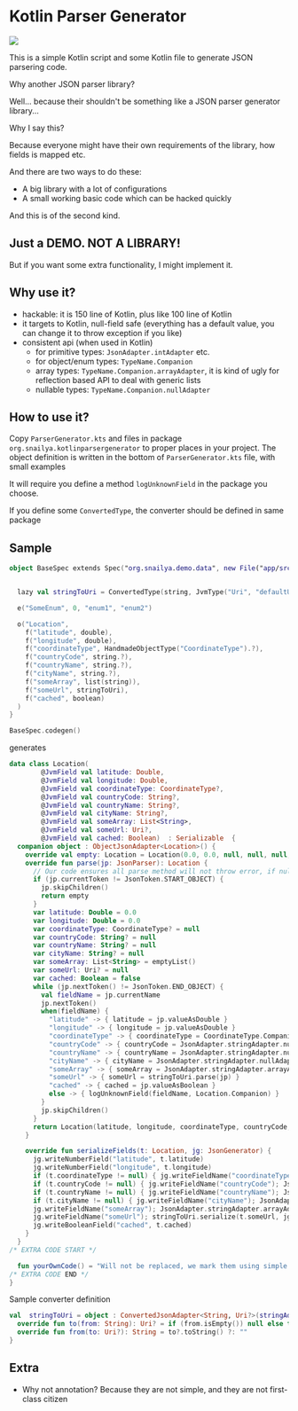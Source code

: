 

# Kotlin Parser Generator

[![](https://jitpack.io/v/molikto/KotlinParserGenerator.svg)](https://jitpack.io/#molikto/KotlinParserGenerator)

This is a simple Kotlin script and some Kotlin file to generate JSON parsering code.

Why another JSON parser library?

Well... because their shouldn't be something like a JSON parser generator library...

Why I say this?

Because everyone might have their own requirements of the library, how fields is mapped etc.

And there are two ways to do these:

* A big library with a lot of configurations
* A small working basic code which can be hacked quickly

And this is of the second kind.


## Just a DEMO. NOT A LIBRARY!

But if you want some extra functionality, I might implement it.


## Why use it?

* hackable: it is 150 line of Kotlin, plus like 100 line of Kotlin
* it targets to Kotlin, null-field safe (everything has a default value, you can change it to throw exception if you like)
* consistent api (when used in Kotlin)
    * for primitive types: `JsonAdapter.intAdapter` etc.
    * for object/enum types: `TypeName.Companion`
    * array types: `TypeName.Companion.arrayAdapter`, it is kind of ugly for reflection based API to deal with generic lists
    * nullable types: `TypeName.Companion.nullAdapter`

## How to use it?

Copy `ParserGenerator.kts` and files in package `org.snailya.kotlinparsergenerator` to proper places in your project. The object definition is written in
the bottom of `ParserGenerator.kts` file, with small examples


It will require you define a method `logUnknownField` in the package you choose.

If you define some `ConvertedType`, the converter should be defined in same package

## Sample

```Kotlin
object BaseSpec extends Spec("org.snailya.demo.data", new File("app/src/main/java"), Seq.empty) {


  lazy val stringToUri = ConvertedType(string, JvmType("Uri", "defaultUri").?, "stringToUri")

  e("SomeEnum", 0, "enum1", "enum2")

  o("Location",
    f("latitude", double),
    f("longitude", double),
    f("coordinateType", HandmadeObjectType("CoordinateType").?),
    f("countryCode", string.?),
    f("countryName", string.?),
    f("cityName", string.?),
    f("someArray", list(string)),
    f("someUrl", stringToUri),
    f("cached", boolean)
  )
}

BaseSpec.codegen()
```

generates

```kotlin
data class Location(
        @JvmField val latitude: Double,
        @JvmField val longitude: Double,
        @JvmField val coordinateType: CoordinateType?,
        @JvmField val countryCode: String?,
        @JvmField val countryName: String?,
        @JvmField val cityName: String?,
        @JvmField val someArray: List<String>,
        @JvmField val someUrl: Uri?,
        @JvmField val cached: Boolean)  : Serializable  {
  companion object : ObjectJsonAdapter<Location>() {
    override val empty: Location = Location(0.0, 0.0, null, null, null, null, emptyList(), null, false)
    override fun parse(jp: JsonParser): Location {
      // Our code ensures all parse method will not throw error, if null encountered
      if (jp.currentToken != JsonToken.START_OBJECT) {
        jp.skipChildren()
        return empty
      }
      var latitude: Double = 0.0
      var longitude: Double = 0.0
      var coordinateType: CoordinateType? = null
      var countryCode: String? = null
      var countryName: String? = null
      var cityName: String? = null
      var someArray: List<String> = emptyList()
      var someUrl: Uri? = null
      var cached: Boolean = false
      while (jp.nextToken() != JsonToken.END_OBJECT) {
        val fieldName = jp.currentName
        jp.nextToken()
        when(fieldName) {
          "latitude" -> { latitude = jp.valueAsDouble }
          "longitude" -> { longitude = jp.valueAsDouble }
          "coordinateType" -> { coordinateType = CoordinateType.Companion.nullAdapter().parse(jp) }
          "countryCode" -> { countryCode = JsonAdapter.stringAdapter.nullAdapter().parse(jp) }
          "countryName" -> { countryName = JsonAdapter.stringAdapter.nullAdapter().parse(jp) }
          "cityName" -> { cityName = JsonAdapter.stringAdapter.nullAdapter().parse(jp) }
          "someArray" -> { someArray = JsonAdapter.stringAdapter.arrayAdapter().parse(jp) }
          "someUrl" -> { someUrl = stringToUri.parse(jp) }
          "cached" -> { cached = jp.valueAsBoolean }
          else -> { logUnknownField(fieldName, Location.Companion) }
        }
        jp.skipChildren()
      }
      return Location(latitude, longitude, coordinateType, countryCode, countryName, cityName, someArray, someUrl, cached)
    }

    override fun serializeFields(t: Location, jg: JsonGenerator) {
      jg.writeNumberField("latitude", t.latitude)
      jg.writeNumberField("longitude", t.longitude)
      if (t.coordinateType != null) { jg.writeFieldName("coordinateType"); CoordinateType.Companion.serialize(t.coordinateType, jg, true) }
      if (t.countryCode != null) { jg.writeFieldName("countryCode"); JsonAdapter.stringAdapter.serialize(t.countryCode, jg, true) }
      if (t.countryName != null) { jg.writeFieldName("countryName"); JsonAdapter.stringAdapter.serialize(t.countryName, jg, true) }
      if (t.cityName != null) { jg.writeFieldName("cityName"); JsonAdapter.stringAdapter.serialize(t.cityName, jg, true) }
      jg.writeFieldName("someArray"); JsonAdapter.stringAdapter.arrayAdapter().serialize(t.someArray, jg, true)
      jg.writeFieldName("someUrl"); stringToUri.serialize(t.someUrl, jg, true)
      jg.writeBooleanField("cached", t.cached)
    }
  }
/* EXTRA CODE START */

  fun yourOwnCode() = "Will not be replaced, we mark them using simple Java/Kotlin block comments"
/* EXTRA CODE END */
}
```

Sample converter definition

```kotlin
val  stringToUri = object : ConvertedJsonAdapter<String, Uri?>(stringAdapter) {
  override fun to(from: String): Uri? = if (from.isEmpty()) null else try { Uri.parse(from) } catch (e: Exception) { null }
  override fun from(to: Uri?): String = to?.toString() ?: ""
}
```

## Extra

* Why not annotation? Because they are not simple, and they are not first-class citizen